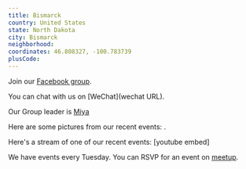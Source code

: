 ```yaml
---
title: Bismarck
country: United States
state: North Dakota
city: Bismarck
neighborhood: 
coordinates: 46.808327, -100.783739
plusCode:
---
```

Join our [Facebook group](https://www.facebook.com/groups/free.code.camp.bismarck.north.dakota).

You can chat with us on [WeChat](wechat URL).

Our Group leader is [Miya](freecodecamp.org/miya)

Here are some pictures from our recent events:
![]().

Here's a stream of one of our recent events:
[youtube embed]

We have events every Tuesday. You can RSVP for an event on [meetup](meetupurl).
